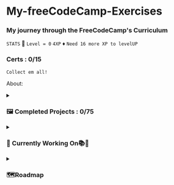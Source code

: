 # My-freeCodeCamp-Exercises
<h3>My journey through the FreeCodeCamp's Curriculum</h3>

`STATS`
🌱 `Level = 0` `4XP` ♦ `Need 16 more XP to levelUP`
 <h3>Certs : 0/15</h3>
 
 `Collect em all!`

 <p>About:</p>

<details>
<summary><h3>🖼 Completed Projects : 0/75 </h3></summary>
  <ul>
    <li>Workin Progress</li>
  </ul>
</details>

<details>
<summary><h3> 📖 Currently Working On📚🐛 </h3></summary>
<figure>
  <figcaption><em>Responsive Web Design</em></figcaption>
  <ol>
    <li>🌟<s>Learn HTML by building a Cat Photo App</s></li>
    <li>🌟<s>Learn Basic CSS by Building a Cafe menu</s></li>
    <li>🌟<s>Learn CSS Colors by Building a Set of Colored Markers</s></li>
    <li>🌟<s>Learn HTML Forms by Building a Registration Form</s></li>
    <li>🎃 Build a Survey Form</li>
  </ol>
</figure>
</details>

<details>
 <summary><h3>🗺Roadmap </h3></summary>
  <ol>
    <li>📌Responsive Web Design</li>
    <li>JavaScript Algorithms and Data Structures</li>
    <li>Front-End Development Libraries</li>
    <li>Data visualization</li>
    <li>Relational Database</li>
    <li>Back-End Development and APIs</li>
    <li>Quality Assurance</li>
    <li>Scientific Computing with Python</li>
    <li>Data Analysis With Python</li>
    <li>Information Security</li>
    <li>Machine Learning with Python</li>
    <li>College Algebra with Python</li>
    <li>Coding Interview Prep</li>
    <li>Project Euler</li>
    <li>Legacy Responsive Web Design</li>
  </ol>
</details>



